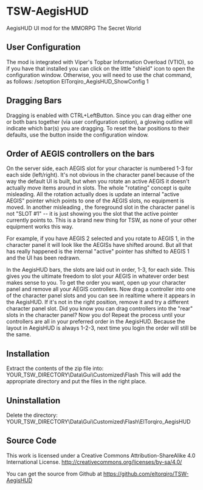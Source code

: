 TSW-AegisHUD
============
AegisHUD UI mod for the MMORPG The Secret World
  
  
User Configuration
------------------
The mod is integrated with Viper's Topbar Information Overload (VTIO), so if you have that installed you can click on the little "shield" icon to open the configuration window.  Otherwise, you will need to use the chat command, as follows:
/setoption ElTorqiro_AegisHUD_ShowConfig 1
   
   
Dragging Bars
-------------
Dragging is enabled with CTRL+LeftButton.  Since you can drag either one or both bars together (via user configuration option), a glowing outline will indicate which bar(s) you are dragging.  To reset the bar positions to their defaults, use the button inside the configuration window.
   
   
Order of AEGIS controllers on the bars
--------------------------------------
On the server side, each AEGIS slot for your character is numbered 1-3 for each side (left/right). It's not obvious in the character panel because of the way the default UI is built, but when you rotate an active AEGIS it doesn't actually move items around in slots. The whole "rotating" concept is quite misleading. All the rotation actually does is update an internal "active AEGIS" pointer which points to one of the AEGIS slots, no equipment is moved. In another misleading , the foreground slot in the character panel is not "SLOT #1" -- it is just showing you the slot that the active pointer currently points to. This is a brand new thing for TSW, as none of your other equipment works this way.

For example, if you have AEGIS 2 selected and you rotate to AEGIS 1, in the character panel it will look like the AEGISs have shifted around. But all that has really happened is the internal "active" pointer has shifted to AEGIS 1 and the UI has been redrawn.

In the AegisHUD bars, the slots are laid out in order, 1-3, for each side. This gives you the ultimate freedom to slot your AEGIS in whatever order best makes sense to you. To get the order you want, open up your character panel and remove all your AEGIS controllers. Now drag a controller into one of the character panel slots and you can see in realtime where it appears in the AegisHUD. If it's not in the right position, remove it and try a different character panel slot. Did you know you can drag controllers into the "rear" slots in the character panel? Now you do! Repeat the process until your controllers are all in your preferred order in the AegisHUD. Because the layout in AegisHUD is always 1-2-3, next time you login the order will still be the same.
   
   
Installation
------------
Extract the contents of the zip file into: YOUR_TSW_DIRECTORY\Data\Gui\Customized\Flash
This will add the appropriate directory and put the files in the right place.

Uninstallation
--------------
Delete the directory: YOUR_TSW_DIRECTORY\Data\Gui\Customized\Flash\ElTorqiro_AegisHUD
   
   
Source Code
-----------
This work is licensed under a Creative Commons Attribution-ShareAlike 4.0 International License.
http://creativecommons.org/licenses/by-sa/4.0/

You can get the source from Github at https://github.com/eltorqiro/TSW-AegisHUD